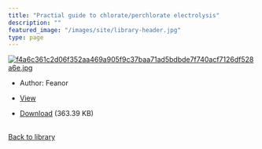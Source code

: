 ```yaml
---
title: "Practial guide to chlorate/perchlorate electrolysis"
description: ""
featured_image: "/images/site/library-header.jpg"
type: page
---
```


<a href="https://drive.google.com/uc?export=view&id=1PyjpNOef4xAESPyKnzP6q1kQgKdMYIw-" target="_blank">![f4a6c361c2d06f352aa469a905f9c37baa71ad5bdbde7f740acf7126df528a6e.jpg](https://drive.google.com/uc?export=view&id=1QVyvgkbmajthi-KpTb5w2-6Nq-mfmm11)</a>
* Author: Feanor
* <a href="https://drive.google.com/uc?export=view&id=1PyjpNOef4xAESPyKnzP6q1kQgKdMYIw-" target="_blank">View</a>

* [Download](https://drive.google.com/uc?export=download&id=1PyjpNOef4xAESPyKnzP6q1kQgKdMYIw-) (363.39 KB)

<br />[Back to library](/library/)
